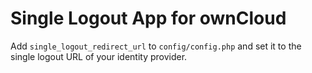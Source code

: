 # Single Logout App for ownCloud

Add `single_logout_redirect_url` to `config/config.php` and set it to the single logout URL of your identity provider.
